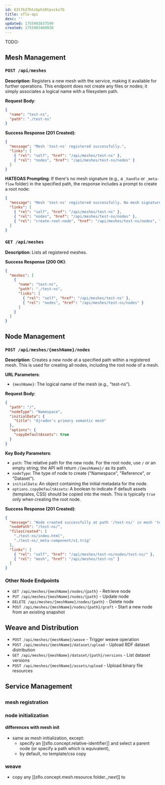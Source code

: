 ```yaml
---
id: 63tfb27btzbph10tpvckz7b
title: sflo-api
desc: ''
updated: 1755903837599
created: 1755903460930
---
```


TODO: 


## Mesh Management

### `POST /api/meshes`

**Description**: Registers a new mesh with the service, making it available for further operations. This endpoint does not create any files or nodes; it simply associates a logical name with a filesystem path.

**Request Body**:
```json
{
  "name": "test-ns",
  "path": "./test-ns"
}
```

**Success Response (201 Created)**:
```json
{
  "message": "Mesh 'test-ns' registered successfully.",
  "links": [
    { "rel": "self", "href": "/api/meshes/test-ns" },
    { "rel": "nodes", "href": "/api/meshes/test-ns/nodes" }
  ]
}
```

**HATEOAS Prompting**: If there's no mesh signature (e.g., a `_handle` or `_meta-flow` folder) in the specified path, the response includes a prompt to create a root node:

```json
{
  "message": "Mesh 'test-ns' registered successfully. No mesh signature detected.",
  "links": [
    { "rel": "self", "href": "/api/meshes/test-ns" },
    { "rel": "nodes", "href": "/api/meshes/test-ns/nodes" },
    { "rel": "create-root-node", "href": "/api/meshes/test-ns/nodes", "method": "POST", "title": "Initialize this mesh by creating a root node" }
  ]
}
```

### `GET /api/meshes`

**Description**: Lists all registered meshes.

**Success Response (200 OK)**:
```json
{
  "meshes": [
    {
      "name": "test-ns",
      "path": "./test-ns",
      "links": [
        { "rel": "self", "href": "/api/meshes/test-ns" },
        { "rel": "nodes", "href": "/api/meshes/test-ns/nodes" }
      ]
    }
  ]
}
```

## Node Management

### `POST /api/meshes/{meshName}/nodes`

**Description**: Creates a new node at a specified path within a registered mesh. This is used for creating all nodes, including the root node of a mesh.

**URL Parameters**:
- `{meshName}`: The logical name of the mesh (e.g., "test-ns").

**Request Body**:
```json
{
  "path": "/",
  "nodeType": "Namespace",
  "initialData": {
    "title": "djradon's primary semantic mesh"
  },
  "options": {
    "copyDefaultAssets": true
  }
}
```

**Key Body Parameters**:
- `path`: The relative path for the new node. For the root node, use `/` or an empty string; the API will return `/{meshName}/` as its path.
- `nodeType`: The type of node to create ("Namespace", "Reference", or "Dataset").
- `initialData`: An object containing the initial metadata for the node.
- `options.copyDefaultAssets`: A boolean to indicate if default assets (templates, CSS) should be copied into the mesh. This is typically `true` only when creating the root node.

**Success Response (201 Created)**:
```json
{
  "message": "Node created successfully at path '/test-ns/' in mesh 'test-ns'.",
  "nodePath": "/test-ns/",
  "filesCreated": [
    "./test-ns/index.html",
    "./test-ns/_meta-component/v1.trig"
  ],
  "links": [
    { "rel": "self", "href": "/api/meshes/test-ns/nodes/test-ns/" },
    { "rel": "mesh", "href": "/api/meshes/test-ns" }
  ]
}
```

### Other Node Endpoints

- `GET /api/meshes/{meshName}/nodes/{path}` - Retrieve node
- `PUT /api/meshes/{meshName}/nodes/{path}` - Update node
- `DELETE /api/meshes/{meshName}/nodes/{path}` - Delete node
- `POST /api/meshes/{meshName}/nodes/{path}/graft` - Start a new node from an existing snapshot

## Weave and Distribution

- `POST /api/meshes/{meshName}/weave` - Trigger weave operation
- `POST /api/meshes/{meshName}/dataset/upload` - Upload RDF dataset distribution
- `GET /api/meshes/{meshName}/dataset/{path}/versions` - List dataset versions
- `POST /api/meshes/{meshName}/assets/upload` - Upload binary file resources

## Service Management


## 

### mesh registration


### node initialization


#### differences with mesh init

- same as mesh initialization, except:
  - specify an [[sflo.concept.relative-identifier]] and select a parent node (or specify a path which is equivalent),
  - by default, no template/css copy

### weave

- copy any [[sflo.concept.mesh.resource.folder._next]]  to  
